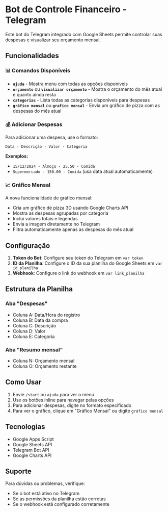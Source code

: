 # Bot de Controle Financeiro - Telegram

Este bot do Telegram integrado com Google Sheets permite controlar suas despesas e visualizar seu orçamento mensal.

## Funcionalidades

### 📊 Comandos Disponíveis

- **`ajuda`** - Mostra menu com todas as opções disponíveis
- **`orçamento`** ou **`visualizar orçamento`** - Mostra o orçamento do mês atual e quanto ainda resta
- **`categorias`** - Lista todas as categorias disponíveis para despesas
- **`gráfico mensal`** ou **`grafico mensal`** - Envia um gráfico de pizza com as despesas do mês atual

### 💰 Adicionar Despesas

Para adicionar uma despesa, use o formato:
```
Data - Descrição - Valor - Categoria
```

**Exemplos:**
- `15/12/2024 - Almoço - 25.50 - Comida`
- `Supermercado - 150.00 - Comida` (usa data atual automaticamente)

### 📈 Gráfico Mensal

A nova funcionalidade de gráfico mensal:
- Cria um gráfico de pizza 3D usando Google Charts API
- Mostra as despesas agrupadas por categoria
- Inclui valores totais e legendas
- Envia a imagem diretamente no Telegram
- Filtra automaticamente apenas as despesas do mês atual

## Configuração

1. **Token do Bot**: Configure seu token do Telegram em `var token`
2. **ID da Planilha**: Configure o ID da sua planilha do Google Sheets em `var id_planilha`
3. **Webhook**: Configure o link do webhook em `var link_planilha`

## Estrutura da Planilha

### Aba "Despesas"
- Coluna A: Data/Hora do registro
- Coluna B: Data da compra
- Coluna C: Descrição
- Coluna D: Valor
- Coluna E: Categoria

### Aba "Resumo mensal"
- Coluna N: Orçamento mensal
- Coluna O: Orçamento restante

## Como Usar

1. Envie `/start` ou `ajuda` para ver o menu
2. Use os botões inline para navegar pelas opções
3. Para adicionar despesas, digite no formato especificado
4. Para ver o gráfico, clique em "Gráfico Mensal" ou digite `gráfico mensal`

## Tecnologias

- Google Apps Script
- Google Sheets API
- Telegram Bot API
- Google Charts API

## Suporte

Para dúvidas ou problemas, verifique:
- Se o bot está ativo no Telegram
- Se as permissões da planilha estão corretas
- Se o webhook está configurado corretamente